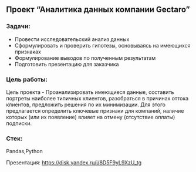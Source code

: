 ## Проект “Аналитика данных компании Gectaro”
### Задачи:
- Провести исследовательский анализ данных
- Сформулировать и проверить гипотезы, основываясь на имеющихся признаках
- Формулирование выводов по полученным результатам
- Подготовить презентацию для заказчика
### Цель работы:
Цель проекта - Проанализировать имеющиеся данные, составить портреты наиболее типичных клиентов, разобраться в причинах оттока клиентов, предложить решения по их минимизации. 
Для этого предлагается определить ключевые признаки для компаний, наличие которых (или их появление) влияет на отмену (отсутствие оплаты) подписки.
### Стек:
Pandas,Python

Презентация: https://disk.yandex.ru/i/8D5F9yL9XzU_tg
